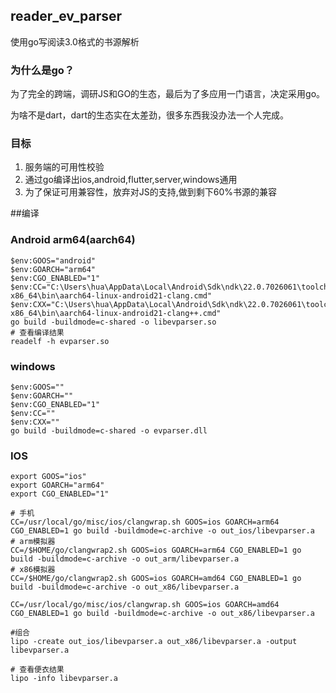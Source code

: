 ## reader_ev_parser

使用go写阅读3.0格式的书源解析  

### 为什么是go？  
为了完全的跨端，调研JS和GO的生态，最后为了多应用一门语言，决定采用go。  

为啥不是dart，dart的生态实在太差劲，很多东西我没办法一个人完成。  

### 目标 
1. 服务端的可用性校验  
2. 通过go编译出ios,android,flutter,server,windows通用  
3. 为了保证可用兼容性，放弃对JS的支持,做到剩下60%书源的兼容  

##编译
### Android arm64(aarch64)
```shell
$env:GOOS="android"
$env:GOARCH="arm64"
$env:CGO_ENABLED="1"
$env:CC="C:\Users\hua\AppData\Local\Android\Sdk\ndk\22.0.7026061\toolchains\llvm\prebuilt\windows-x86_64\bin\aarch64-linux-android21-clang.cmd"
$env:CXX="C:\Users\hua\AppData\Local\Android\Sdk\ndk\22.0.7026061\toolchains\llvm\prebuilt\windows-x86_64\bin\aarch64-linux-android21-clang++.cmd"
go build -buildmode=c-shared -o libevparser.so
# 查看编译结果
readelf -h evparser.so
```
### windows
```shell
$env:GOOS=""
$env:GOARCH=""
$env:CGO_ENABLED="1"
$env:CC=""
$env:CXX=""
go build -buildmode=c-shared -o evparser.dll
```

### IOS
```shell
export GOOS="ios"
export GOARCH="arm64"
export CGO_ENABLED="1"

# 手机
CC=/usr/local/go/misc/ios/clangwrap.sh GOOS=ios GOARCH=arm64 CGO_ENABLED=1 go build -buildmode=c-archive -o out_ios/libevparser.a
# arm模拟器
CC=/$HOME/go/clangwrap2.sh GOOS=ios GOARCH=arm64 CGO_ENABLED=1 go build -buildmode=c-archive -o out_arm/libevparser.a
# x86模拟器
CC=/$HOME/go/clangwrap2.sh GOOS=ios GOARCH=amd64 CGO_ENABLED=1 go build -buildmode=c-archive -o out_x86/libevparser.a

CC=/usr/local/go/misc/ios/clangwrap.sh GOOS=ios GOARCH=amd64 CGO_ENABLED=1 go build -buildmode=c-archive -o out_x86/libevparser.a

#组合
lipo -create out_ios/libevparser.a out_x86/libevparser.a -output libevparser.a

# 查看便衣结果
lipo -info libevparser.a

```